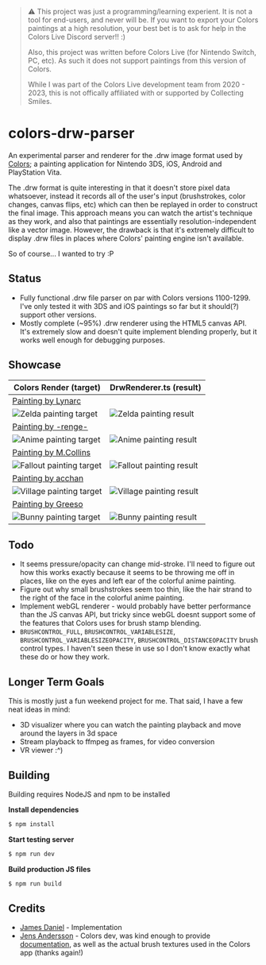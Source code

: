 > ⚠️ This project was just a programming/learning experient. It is not a tool for end-users, and never will be.
> If you want to export your Colors paintings at a high resolution, your best bet is to ask for help in the Colors Live Discord server!! :)
>
> Also, this project was written before Colors Live (for Nintendo Switch, PC, etc). As such it does not support paintings from this version of Colors.
>
> While I was part of the Colors Live development team from 2020 - 2023, this is not offically affiliated with or supported by Collecting Smiles. 

# colors-drw-parser
 
An experimental parser and renderer for the .drw image format used by [Colors](http://colorslive.com/); a painting application for Nintendo 3DS, iOS, Android and PlayStation Vita.

The .drw format is quite interesting in that it doesn't store pixel data whatsoever, instead it records all of the user's input (brushstrokes, color changes, canvas flips, etc) which can then be replayed in order to construct the final image. This approach means you can watch the artist's technique as they work, and also that paintings are essentially resolution-independent like a vector image. However, the drawback is that it's extremely difficult to display .drw files in places where Colors' painting engine isn't available.

So of course... I wanted to try :P

## Status

* Fully functional .drw file parser on par with Colors versions 1100-1299. I've only tested it with 3DS and iOS paintings so far but it should(?) support other versions.
* Mostly complete (~95%) .drw renderer using the HTML5 canvas API. It's extremely slow and doesn't quite implement blending properly, but it works well enough for debugging purposes.

## Showcase

| Colors Render (target) | DrwRenderer.ts (result) |
|--|--|
| [Painting by Lynarc](https://www.colorslive.com/details/4353728) |
| ![Zelda painting target](https://raw.githubusercontent.com/jaames/colors-drw-parser/master/showcase/4353728_target.png) | ![Zelda painting result](https://raw.githubusercontent.com/jaames/colors-drw-parser/master/showcase/4353728_result.png) |
| [Painting by -renge-](https://www.colorslive.com/details/4389509) |
| ![Anime painting target](https://raw.githubusercontent.com/jaames/colors-drw-parser/master/showcase/4389509_target.png) | ![Anime painting result](https://raw.githubusercontent.com/jaames/colors-drw-parser/master/showcase/4389509_result.png) |
| [Painting by M.Collins](https://www.colorslive.com/details/4390483) |
| ![Fallout painting target](https://raw.githubusercontent.com/jaames/colors-drw-parser/master/showcase/4390483_target.png) | ![Fallout painting result](https://raw.githubusercontent.com/jaames/colors-drw-parser/master/showcase/4390483_result.png) |
| [Painting by acchan](https://www.colorslive.com/details/4389168) |
| ![Village painting target](https://raw.githubusercontent.com/jaames/colors-drw-parser/master/showcase/4389168_target.png) | ![Village painting result](https://raw.githubusercontent.com/jaames/colors-drw-parser/master/showcase/4389168_result.png) |
| [Painting by Greeso](https://www.colorslive.com/details/4390461) |
| ![Bunny painting target](https://raw.githubusercontent.com/jaames/colors-drw-parser/master/showcase/4390461_target.png) | ![Bunny painting result](https://raw.githubusercontent.com/jaames/colors-drw-parser/master/showcase/4390461_result.png) |


## Todo

* It seems pressure/opacity can change mid-stroke. I'll need to figure out how this works exactly because it seems to be throwing me off in places, like on the eyes and left ear of the colorful anime painting.
* Figure out why small brushstrokes seem too thin, like the hair strand to the right of the face in the colorful anime painting.
* Implement webGL renderer - would probably have better performance than the JS canvas API, but tricky since webGL doesnt support some of the features that Colors uses for brush stamp blending.
* `BRUSHCONTROL_FULL`, `BRUSHCONTROL_VARIABLESIZE`, `BRUSHCONTROL_VARIABLESIZEOPACITY`, `BRUSHCONTROL_DISTANCEOPACITY` brush control types. I haven't seen these in use so I don't know exactly what these do or how they work.

## Longer Term Goals

This is mostly just a fun weekend project for me. That said, I have a few neat ideas in mind:

* 3D visualizer where you can watch the painting playback and move around the layers in 3d space
* Stream playback to ffmpeg as frames, for video conversion
* VR viewer :^)

## Building

Building requires NodeJS and npm to be installed

**Install dependencies**

```bash
$ npm install
```

**Start testing server**

```bash
$ npm run dev
```

**Build production JS files**

```bash
$ npm run build
```

## Credits
* [James Daniel](https://github.com/jaames) - Implementation
* [Jens Andersson](http://collectingsmiles.com/) - Colors dev, was kind enough to provide [documentation](https://www.dropbox.com/s/fmjptpshi93bojp/DRW%20Format%201200.docx?dl=0), as well as the actual brush textures used in the Colors app (thanks again!)
